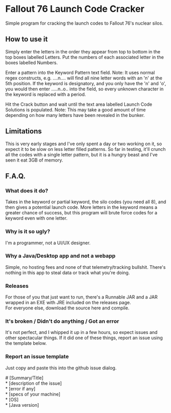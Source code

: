 # Fallout 76 Launch Code Cracker
Simple program for cracking the launch codes to Fallout 76's nuclear silos.

## How to use it
Simply enter the letters in the order they appear from top to bottom in the top boxes labelled Letters.
Put the numbers of each associated letter in the boxes labelled Numbers.  

Enter a pattern into the Keyword Pattern text field. Note: It uses normal regex constructs, e.g. ....n.... will
find all nine letter words with an 'n' at the 5th position. If the keyword is designatory, and you only
have the 'n' and 'o', you would then enter .....n..o.. into the field, so every unknown character in the
keyword is replaced with a period.

Hit the Crack button and wait until the text area labelled Launch Code Solutions is populated. Note: 
This may take a good amount of time depending on how many letters have been revealed in the bunker.

## Limitations
This is very early stages and I've only spent a day or two working on it, so expect it to be slow on 
less letter filled patterns. So far in testing, it'll crunch all the codes with a single letter pattern,
but it is a hungry beast and I've seen it eat 3GB of memory.

## F.A.Q.

### What does it do?
Takes in the keyword or partial keyword, the silo codes (you need all 8), and then gives a potential 
launch code. More letters in the keyword means a greater chance of success, but this program will brute
force codes for a keyword even with one letter.

### Why is it so ugly?
I'm a programmer, not a UI/UX designer.

### Why a Java/Desktop app and not a webapp
Simple, no hosting fees and none of that telemetry/tracking bullshit. There's nothing in this app to 
steal data or track what you're doing.

### Releases
For those of you that just want to run, there's a Runnable JAR and a JAR wrapped in an EXE with JRE 
included on the releases page.  
For everyone else, download the source here and compile.

### It's broken / Didn't do anything / Got an error
It's not perfect, and I whipped it up in a few hours, so expect issues and other spectacular things.
If it did one of these things, report an issue using the template below.

### Report an issue template
Just copy and paste this into the github issue dialog.

\# [Summary/Title]  
\* [description of the issue]  
\* [error if any]  
\* [specs of your machine]  
\* [OS]  
\* [Java version]  
